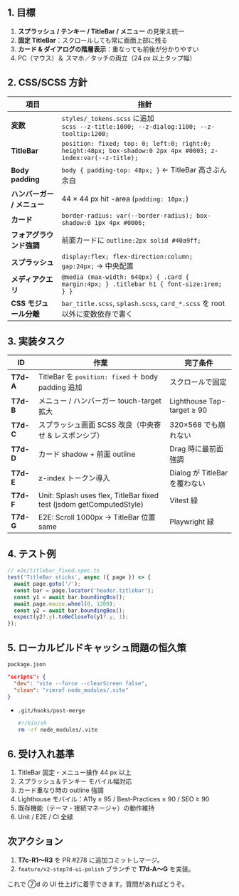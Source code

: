 ## 1. 目標

1. **スプラッシュ / テンキー / TitleBar / メニュー** の見栄え統一
2. **固定 TitleBar**：スクロールしても常に画面上部に残る
3. **カード & ダイアログの階層表示**：重なっても前後が分かりやすい
4. PC（マウス）＆ スマホ／タッチの両立（24 px 以上タップ幅）

## 2. CSS/SCSS 方針

| 項目 | 指針 |
| --- | --- |
| **変数** | `styles/_tokens.scss` に追加<br>`scss --z-title:1000; --z-dialog:1100; --z-tooltip:1200;` |
| **TitleBar** | `position: fixed; top: 0; left:0; right:0; height:48px; box-shadow:0 2px 4px #0003; z-index:var(--z-title);` |
| **Body padding** | `body { padding-top: 48px; }` ← TitleBar 高さぶん余白 |
| **ハンバーガー / メニュー** | 44 × 44 px hit -area (`padding: 10px;`) |
| **カード** | `border-radius: var(--border-radius); box-shadow:0 1px 4px #0006;` |
| **フォアグラウンド強調** | 前面カードに `outline:2px solid #40a9ff;` |
| **スプラッシュ** | `display:flex; flex-direction:column; gap:24px;` → 中央配置 |
| **メディアクエリ** | `@media (max-width: 640px) { .card { margin:4px; } .titlebar h1 { font-size:1rem; } }` |
| **CSS モジュール分離** | `bar_title.scss`, `splash.scss`, `card_*.scss` を root 以外に変数依存で書く |

## 3. 実装タスク

| ID | 作業 | 完了条件 |
| --- | --- | --- |
| **T7d-A** | TitleBar を `position: fixed` ＋ body padding 追加 | スクロールで固定 |
| **T7d-B** | メニュー / ハンバーガー touch-target 拡大 | Lighthouse Tap-target ≥ 90 |
| **T7d-C** | スプラッシュ画面 SCSS 改良（中央寄せ & レスポンシブ） | 320×568 でも崩れない |
| **T7d-D** | カード shadow + 前面 outline | Drag 時に最前面強調 |
| **T7d-E** | z-index トークン導入 | Dialog が TitleBar を覆わない |
| **T7d-F** | Unit: Splash uses flex, TitleBar fixed test (jsdom getComputedStyle) | Vitest 緑 |
| **T7d-G** | E2E: Scroll 1000px → TitleBar 位置 same | Playwright 緑 |

## 4. テスト例

```ts
// e2e/titlebar_fixed.spec.ts
test('TitleBar sticks', async ({ page }) => {
  await page.goto('/');
  const bar = page.locator('header.titlebar');
  const y1 = await bar.boundingBox();
  await page.mouse.wheel(0, 1200);
  const y2 = await bar.boundingBox();
  expect(y2?.y).toBeCloseTo(y1?.y, 1);
});
```

## 5. ローカルビルドキャッシュ問題の恒久策

`package.json`

```json
"scripts": {
  "dev": "vite --force --clearScreen false",
  "clean": "rimraf node_modules/.vite"
}
```

* `.git/hooks/post-merge`

  ```sh
  #!/bin/sh
  rm -rf node_modules/.vite
  ```

## 6. 受け入れ基準

1. TitleBar 固定・メニュー操作 44 px 以上
2. スプラッシュ＆テンキー モバイル幅対応
3. カード重なり時の outline 強調
4. Lighthouse モバイル：A11y ≥ 95 / Best-Practices ≥ 90 / SEO ≥ 90
5. 既存機能（テーマ・接続マネージャ）の動作維持
6. Unit / E2E / CI 全緑

## 次アクション

1. **T7c-R1〜R3** を PR #278 に追加コミットしマージ。
2. `feature/v2-step7d-ui-polish` ブランチで **T7d-A〜G** を実装。

これで ⑦d の UI 仕上げに着手できます。質問があればどうぞ。
